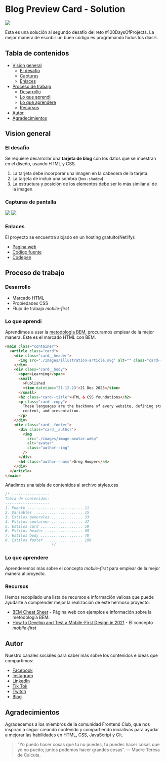 # Blog Preview Card - Solution

![](./images/design.jpg)

Esta es una solución al segundo desafío del reto #100DaysOfProjects. La mejor manera de escribir un buen código es programando todos los días🔥.

## Tabla de contenidos

- [Vision general](#vision-general)
  - [El desafio](#el-desafio)
  - [Capturas](#capturas-de-pantalla)
  - [Enlaces](#enlaces)
- [Proceso de trabajo](#proceso-de-trabajo)
  - [Desarrollo](#desarrollo)
  - [Lo que aprendi](#lo-que-aprendi)
  - [Lo que aprendere](#lo-que-aprendere)
  - [Recursos](#recursos)
- [Autor](#autor)
- [Agradecimientos](#agradecimientos)

## Vision general

### El desafio

Se requiere desarrollar una **tarjeta de blog** con los datos que se muestran en el diseño, usando HTML y CSS.

1. La tarjeta debe incorporar una imagen en la cabecera de la tarjeta.
2. La tarjeta de incluir una sombra (`box-shadow`).
3. La estructura y posición de los elementos debe ser lo más similar al de la imagen.

### Capturas de pantalla

![](./images/mobile.png)
![](./images/desktop.png)

### Enlaces

El proyecto se encuentra alojado en un hosting gratuito(Netlify):

- [Pagina web]()
- [Codigo fuente]()
- [Codepen]()

## Proceso de trabajo

### Desarrollo

- Marcado HTML
- Propiedades CSS
- Flujo de trabajo _mobile-first_

### Lo que aprendi

Aprendimos a usar la [metodologia BEM](https://getbem.com/introduction/), procuramos emplear de la mejor manera.
Este es el marcado HTML con BEM.

```html
<main class="container">
  <article class="card">
    <div class="card__header">
      <img src="./images/illustration-article.svg" alt="" class="card--img" />
    </div>
    <div class="card__body">
      <span>Learning</span>
      <small
        >Published
        <time datetime="21-12-23">21 Dec 2023</time>
      </small>
      <h2 class="card--title">HTML & CSS foundations</h2>
      <p class="card--copy">
        These languages are the backbone of every website, defining structure,
        content, and presentation.
      </p>
    </div>
    <div class="card__footer">
      <div class="card__author">
        <img
          src="./images/image-avatar.webp"
          alt="avatar"
          class="author--img"
        />
      </div>
      <h4 class="author--name">Greg Hooper</h4>
    </div>
  </article>
</main>
```

Añadimos una tabla de contenidos al archivo styles.css

```css
/* -----------------
Tabla de contenidos:
--------------------
1. Fuente ......................... 11
2. Variables ...................... 15
3. Estilos generales .............. 33
4. Estilos container .............. 47
5. Estilos card ................... 59
6. Estilos header ................. 68
7. Estilos body ................... 78
8. Estilos footer ................. 106
-------------------- */
```

### Lo que aprendere

Aprenderemos más sobre el concepto _mobile-first_ para emplear de la mejor manera al proyecto.

### Recursos

Hemos recopilado una lista de recursos e información valiosa que puede ayudarte a comprender mejor la realización de este hermoso proyecto:

- [BEM Cheat Sheet](https://bem-cheat-sheet.9elements.com/) - Página web con ejemplos e información sobre la metodología BEM.
- [How to Develop and Test a Mobile-First Design in 2021](https://css-tricks.com/how-to-develop-and-test-a-mobile-first-design-in-2021/) - El concepto _mobile-first_

## Autor

Nuestro canales sociales para saber más sobre los contenidos e ideas que compartimos:

- [Facebook](https://www.facebook.com/frontendclubfb)
- [Instagram](https://www.instagram.com/frontendclubig/)
- [LinkedIn](https://www.linkedin.com/in/frontendclub/)
- [Tik Tok](https://www.tiktok.com/@frontendclub)
- [Twitch](https://www.twitch.tv/frontendclub)
- [Blog](https://frontend-club.bullet.site/)

## Agradecimientos

Agradecemos a los miembros de la comunidad Frontend Club, que nos inspiran a seguir creando contenido y compartiendo iniciativas para ayudar a mejorar las habilidades en HTML, CSS, JavaScript y Git.

> “Yo puedo hacer cosas que tú no puedes, tú puedes hacer cosas que yo no puedo; juntos podemos hacer grandes cosas”. — Madre Teresa de Calcuta.
